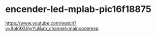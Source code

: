 # encender-led-mplab-pic16f18875
https://www.youtube.com/watch?v=9ok9XUhyYuI&ab_channel=maincoderesp
